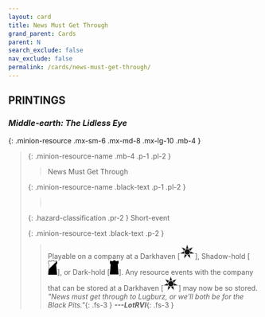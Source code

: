 ```yaml
---
layout: card
title: News Must Get Through
grand_parent: Cards
parent: N
search_exclude: false
nav_exclude: false
permalink: /cards/news-must-get-through/
---
```


## PRINTINGS


### _Middle-earth: The Lidless Eye_

{: .minion-resource .mx-sm-6 .mx-md-8 .mx-lg-10 .mb-4 }
> {: .minion-resource-name .mb-4 .p-1 .pl-2 }
> > <div class="hazard-mp"></div>
> > <div class="card-name">News Must Get Through</div>
>
> {: .minion-resource-name .black-text .p-1 .pl-2 }
> > &nbsp;
>
> {: .hazard-classification .pr-2 }
> Short-event
>
> {: .minion-resource-text .black-text .p-2 }
> > Playable on a company at a Darkhaven \[![](/assets/images/dark-haven.svg)], Shadow-hold \[![](/assets/images/shadow-hold.svg)], or Dark-hold \[![](/assets/images/dark-hold.svg)]. Any resource events with the company that can be stored at a Darkhaven \[![](/assets/images/dark-haven.svg)] may now be so stored. <br>_"News must get through to Lugburz, or we'll both be for the Black Pits."_{: .fs-3 } ***---&#65279;LotRVI***{: .fs-3 } 
> 
